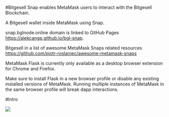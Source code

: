 
#Bitgesell Snap enables MetaMask users to interact with the Bitgesell Blockchain.

A Bitgesell wallet inside MetaMask using Snap.

snap.bglnode.online domain is linked to GitHub Pages https://alekcangp.github.io/bgl-snap.

Bitgesell in a list of awesome MetaMask Snaps related resources https://github.com/piotr-roslaniec/awesome-metamask-snaps

MetaMask Flask is currently only available as a desktop browser extension for Chrome and Firefox.

Make sure to install Flask in a new browser profile or disable any existing installed versions of MetaMask. Running multiple instances of MetaMask in the same browser profile will break dapp interactions.

#Intro

<img src="/src/Intro.gif">
